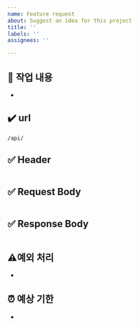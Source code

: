 ```yaml
---
name: Feature request
about: Suggest an idea for this project
title: ''
labels: ''
assignees: ''

---
```


## 🔎 작업 내용
- 

## ✔️ url
`/api/`
## ✅ Header
```json

```
## ✅ Request Body
```json

```
## ✅ Response Body
```json

```
## ⚠️예외 처리
- 
## ⏰ 예상 기한
-
